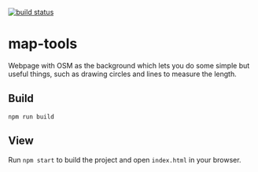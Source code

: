 [![build status](https://gitlab.uk.cambridgeconsultants.com/bjw2/map-tools/badges/master/build.svg)](https://gitlab.uk.cambridgeconsultants.com/bjw2/map-tools/commits/master)

# map-tools
Webpage with OSM as the background which lets you do some simple but useful things, such as drawing circles and lines to measure the length.

## Build
`npm run build`

## View
Run  `npm start` to build the project and open `index.html` in your browser.